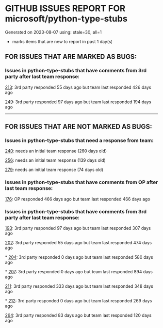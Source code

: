 
# GITHUB ISSUES REPORT FOR microsoft/python-type-stubs


Generated on 2023-08-07 using: stale=30, all=1


* marks items that are new to report in past 1 day(s)


## FOR ISSUES THAT ARE MARKED AS BUGS:


### Issues in python-type-stubs that have comments from 3rd party after last team response:


  [213](https://github.com/microsoft/python-type-stubs/issues/213 "CV2 stub defines type aliases with circular references"): 3rd party responded 55 days ago but team last responded 426 days ago

  [249](https://github.com/microsoft/python-type-stubs/issues/249 "matplotlib colors.py stub"): 3rd party responded 97 days ago but team last responded 194 days ago

---

## FOR ISSUES THAT ARE NOT MARKED AS BUGS:


### Issues in python-type-stubs that need a response from team:


  [240](https://github.com/microsoft/python-type-stubs/issues/240 "[Matplotlib] Uncorrect type-hint in `font_manager.FontProperties`"): needs an initial team response (260 days old)

  [256](https://github.com/microsoft/python-type-stubs/issues/256 "Why does the dict returned by matplotlib.pyplot.subplot_mosaic have Text as key type?"): needs an initial team response (139 days old)

  [279](https://github.com/microsoft/python-type-stubs/issues/279 "`cv2` missing function `imwritemulti`"): needs an initial team response (74 days old)

### Issues in python-type-stubs that have comments from OP after last team response:


  [176](https://github.com/microsoft/python-type-stubs/issues/176 "request : opencv-contrib"): OP responded 466 days ago but team last responded 466 days ago

### Issues in python-type-stubs that have comments from 3rd party after last team response:


  [193](https://github.com/microsoft/python-type-stubs/issues/193 "VS Code AutoComplete does not include some functions of 3rd Party Modules like (NumPy, Pandas, Matplotlib,...)"): 3rd party responded 97 days ago but team last responded 307 days ago

  [202](https://github.com/microsoft/python-type-stubs/issues/202 "vscode autocomplete not working for 'cv2.dnn_DetectionModel' Class"): 3rd party responded 55 days ago but team last responded 474 days ago

\* [204](https://github.com/microsoft/python-type-stubs/issues/204 "Intellisense does work with GTK+ 3 (GObject Introspection)"): 3rd party responded 0 days ago but team last responded 580 days ago

\* [207](https://github.com/microsoft/python-type-stubs/issues/207 "RPi.GPIO does not work"): 3rd party responded 0 days ago but team last responded 894 days ago

  [211](https://github.com/microsoft/python-type-stubs/issues/211 "Publish each stubs as stub-only package"): 3rd party responded 333 days ago but team last responded 348 days ago

\* [212](https://github.com/microsoft/python-type-stubs/issues/212 "Pylance not be resolved the mongoengine"): 3rd party responded 0 days ago but team last responded 269 days ago

  [264](https://github.com/microsoft/python-type-stubs/issues/264 "Add how to install and use section to README"): 3rd party responded 83 days ago but team last responded 120 days ago
